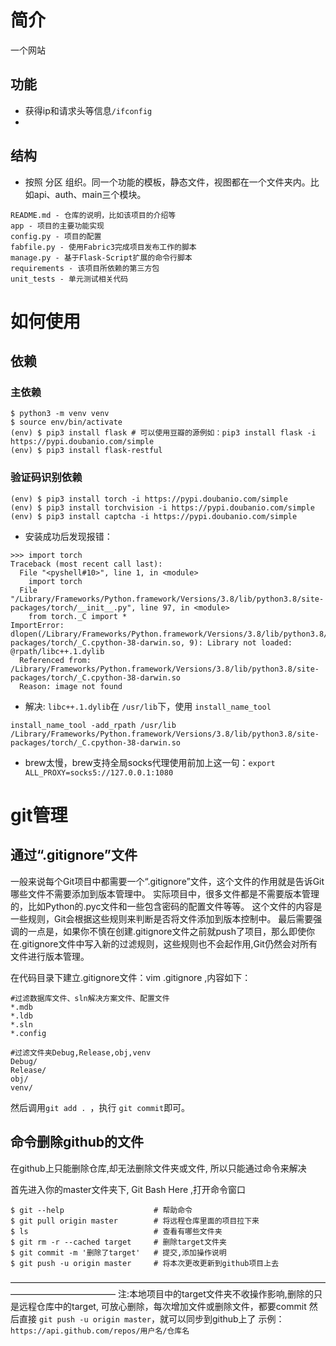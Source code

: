 # 简介
一个网站
## 功能
* 获得ip和请求头等信息`/ifconfig`
* 
## 结构
* 按照 分区 组织。同一个功能的模板，静态文件，视图都在一个文件夹内。比如api、auth、main三个模块。

```
README.md - 仓库的说明，比如该项目的介绍等
app - 项目的主要功能实现
config.py - 项目的配置
fabfile.py - 使用Fabric3完成项目发布工作的脚本
manage.py - 基于Flask-Script扩展的命令行脚本
requirements - 该项目所依赖的第三方包
unit_tests - 单元测试相关代码
```

# 如何使用
## 依赖
### 主依赖
```
$ python3 -m venv venv
$ source env/bin/activate
(env) $ pip3 install flask # 可以使用豆瓣的源例如：pip3 install flask -i https://pypi.doubanio.com/simple
(env) $ pip3 install flask-restful
```



### 验证码识别依赖
```
(env) $ pip3 install torch -i https://pypi.doubanio.com/simple
(env) $ pip3 install torchvision -i https://pypi.doubanio.com/simple
(env) $ pip3 install captcha -i https://pypi.doubanio.com/simple
```
* 安装成功后发现报错：
```
>>> import torch
Traceback (most recent call last):
  File "<pyshell#10>", line 1, in <module>
    import torch
  File "/Library/Frameworks/Python.framework/Versions/3.8/lib/python3.8/site-packages/torch/__init__.py", line 97, in <module>
    from torch._C import *
ImportError: dlopen(/Library/Frameworks/Python.framework/Versions/3.8/lib/python3.8/site-packages/torch/_C.cpython-38-darwin.so, 9): Library not loaded: @rpath/libc++.1.dylib
  Referenced from: /Library/Frameworks/Python.framework/Versions/3.8/lib/python3.8/site-packages/torch/_C.cpython-38-darwin.so
  Reason: image not found
```
* 解决:
`libc++.1.dylib`在 `/usr/lib`下，使用 `install_name_tool`

```
install_name_tool -add_rpath /usr/lib /Library/Frameworks/Python.framework/Versions/3.8/lib/python3.8/site-packages/torch/_C.cpython-38-darwin.so
```

* brew太慢，brew支持全局socks代理使用前加上这一句：`export ALL_PROXY=socks5://127.0.0.1:1080`


# git管理
## 通过“.gitignore”文件
一般来说每个Git项目中都需要一个“.gitignore”文件，这个文件的作用就是告诉Git哪些文件不需要添加到版本管理中。
实际项目中，很多文件都是不需要版本管理的，比如Python的.pyc文件和一些包含密码的配置文件等等。
这个文件的内容是一些规则，Git会根据这些规则来判断是否将文件添加到版本控制中。
最后需要强调的一点是，如果你不慎在创建.gitignore文件之前就push了项目，那么即使你在.gitignore文件中写入新的过滤规则，这些规则也不会起作用,Git仍然会对所有文件进行版本管理。

在代码目录下建立.gitignore文件：vim .gitignore ,内容如下：
```
#过滤数据库文件、sln解决方案文件、配置文件  
*.mdb
*.ldb
*.sln
*.config

#过滤文件夹Debug,Release,obj,venv
Debug/  
Release/  
obj/  
venv/
```

然后调用`git add . `，执行 `git commit`即可。

## 命令删除github的文件

在github上只能删除仓库,却无法删除文件夹或文件, 所以只能通过命令来解决

首先进入你的master文件夹下, Git Bash Here ,打开命令窗口
```
$ git --help                    # 帮助命令
$ git pull origin master        # 将远程仓库里面的项目拉下来
$ ls                            # 查看有哪些文件夹
$ git rm -r --cached target     # 删除target文件夹
$ git commit -m '删除了target'   # 提交,添加操作说明
$ git push -u origin master     # 将本次更改更新到github项目上去
```
————————————————————————————————————————————————
注:本地项目中的target文件夹不收操作影响,删除的只是远程仓库中的target, 可放心删除，每次增加文件或删除文件，都要commit 然后直接 `git push -u origin master`，就可以同步到github上了
示例：`https://api.github.com/repos/用户名/仓库名`